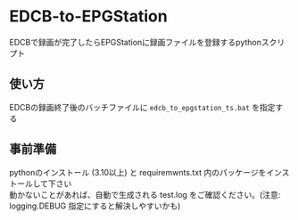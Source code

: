 # EDCB-to-EPGStation
EDCBで録画が完了したらEPGStationに録画ファイルを登録するpythonスクリプト

## 使い方
EDCBの録画終了後のバッチファイルに `edcb_to_epgstation_ts.bat` を指定する

## 事前準備
pythonのインストール (3.10以上) と requiremwnts.txt 内のパッケージをインストールして下さい  
動かないことがあれば、自動で生成される test.log をご確認ください。(注意: logging.DEBUG 指定にすると解決しやすいかも)
